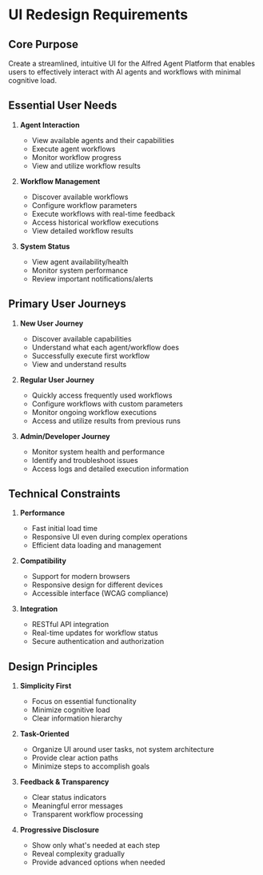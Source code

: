 # UI Redesign Requirements

## Core Purpose
Create a streamlined, intuitive UI for the Alfred Agent Platform that enables users to effectively interact with AI agents and workflows with minimal cognitive load.

## Essential User Needs

1. **Agent Interaction**
   - View available agents and their capabilities
   - Execute agent workflows
   - Monitor workflow progress
   - View and utilize workflow results

2. **Workflow Management**
   - Discover available workflows
   - Configure workflow parameters
   - Execute workflows with real-time feedback
   - Access historical workflow executions
   - View detailed workflow results

3. **System Status**
   - View agent availability/health
   - Monitor system performance
   - Review important notifications/alerts

## Primary User Journeys

1. **New User Journey**
   - Discover available capabilities
   - Understand what each agent/workflow does
   - Successfully execute first workflow
   - View and understand results

2. **Regular User Journey**
   - Quickly access frequently used workflows
   - Configure workflows with custom parameters
   - Monitor ongoing workflow executions
   - Access and utilize results from previous runs

3. **Admin/Developer Journey**
   - Monitor system health and performance
   - Identify and troubleshoot issues
   - Access logs and detailed execution information

## Technical Constraints

1. **Performance**
   - Fast initial load time
   - Responsive UI even during complex operations
   - Efficient data loading and management

2. **Compatibility**
   - Support for modern browsers
   - Responsive design for different devices
   - Accessible interface (WCAG compliance)

3. **Integration**
   - RESTful API integration
   - Real-time updates for workflow status
   - Secure authentication and authorization

## Design Principles

1. **Simplicity First**
   - Focus on essential functionality
   - Minimize cognitive load
   - Clear information hierarchy

2. **Task-Oriented**
   - Organize UI around user tasks, not system architecture
   - Provide clear action paths
   - Minimize steps to accomplish goals

3. **Feedback & Transparency**
   - Clear status indicators
   - Meaningful error messages
   - Transparent workflow processing

4. **Progressive Disclosure**
   - Show only what's needed at each step
   - Reveal complexity gradually
   - Provide advanced options when needed